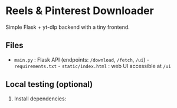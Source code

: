 # Reels & Pinterest Downloader
Simple Flask + yt-dlp backend with a tiny frontend.
## Files
- `main.py` : Flask API (endpoints: `/download`, 
`/fetch`, `/ui`) - `requirements.txt` - 
`static/index.html` : web UI accessible at `/ui`
## Local testing (optional)
1. Install dependencies:
